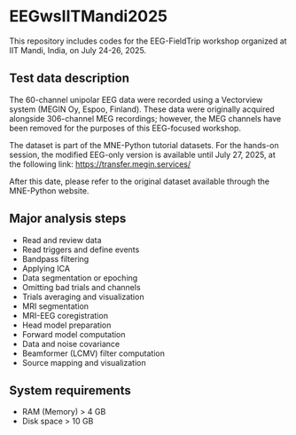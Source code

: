 # EEGwsIITMandi2025
This repository includes codes for the EEG-FieldTrip workshop organized at IIT Mandi, India, on July 24-26, 2025.

Test data description
---
The 60-channel unipolar EEG data were recorded using a Vectorview system (MEGIN Oy, Espoo, Finland). These data were originally acquired alongside 306-channel MEG recordings; however, the MEG channels have been removed for the purposes of this EEG-focused workshop.

The dataset is part of the MNE-Python tutorial datasets.
For the hands-on session, the modified EEG-only version is available until July 27, 2025, at the following link:
https://transfer.megin.services/

After this date, please refer to the original dataset available through the MNE-Python website.

Major analysis steps
---
* Read and review data
* Read triggers and define events
* Bandpass filtering
* Applying ICA
* Data segmentation or epoching
* Omitting bad trials and channels 
* Trials averaging and visualization
* MRI segmentation
* MRI-EEG coregistration
* Head model preparation
* Forward model computation
* Data and noise covariance
* Beamformer (LCMV) filter computation
* Source mapping and visualization

System requirements
---
* RAM (Memory) > 4 GB
* Disk space > 10 GB

